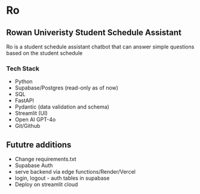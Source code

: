 # Ro
## Rowan Univeristy Student Schedule Assistant

Ro is a student schedule assistant chatbot that can answer simple questions based on the student schedule

### Tech Stack

- Python
- Supabase/Postgres (read-only as of now)
- SQL
- FastAPI
- Pydantic (data validation and schema)
- Streamlit (UI)
- Open AI GPT-4o
- Git/Github

## Fututre additions

- Change requirements.txt
- Supabase Auth
- serve backend via edge functions/Render/Vercel
- login, logout - auth tables in supabase
- Deploy on streamlit cloud
